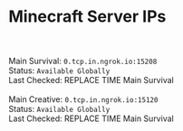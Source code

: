
# Minecraft Server IPs

</br></br>Main Survival: `0.tcp.in.ngrok.io:15208` </br> Status: `Available Globally` </br> Last Checked: REPLACE TIME Main Survival
</br></br>Main Creative: `0.tcp.in.ngrok.io:15120` </br> Status: `Available Globally` </br> Last Checked: REPLACE TIME Main Survival
